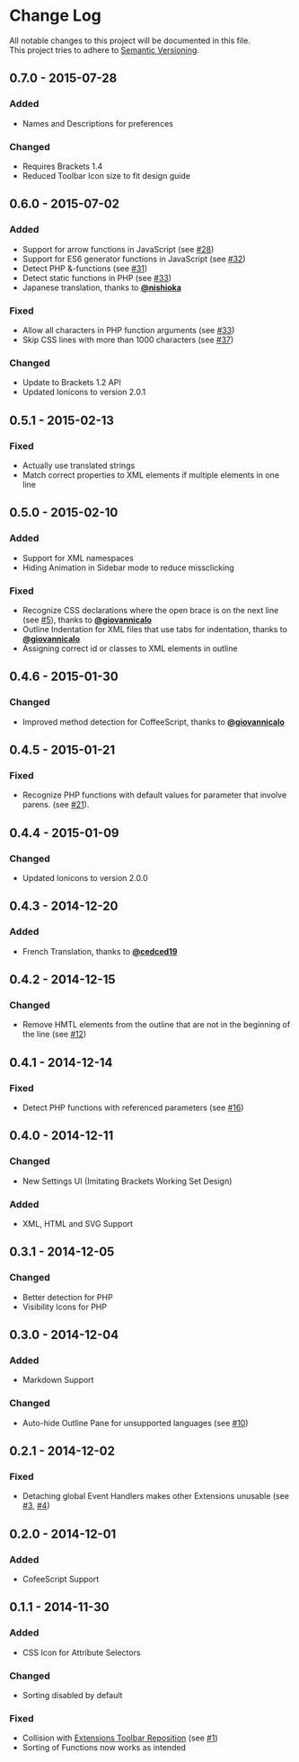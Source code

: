 # Change Log
All notable changes to this project will be documented in this file.  
This project tries to adhere to [Semantic Versioning](http://semver.org/).


## 0.7.0 - 2015-07-28
### Added
- Names and Descriptions for preferences

### Changed
- Requires Brackets 1.4
- Reduced Toolbar Icon size to fit design guide


## 0.6.0 - 2015-07-02
### Added
- Support for arrow functions in JavaScript (see [#28](https://github.com/Hirse/brackets-outline-list/issues/28))
- Support for ES6 generator functions in JavaScript (see [#32](https://github.com/Hirse/brackets-outline-list/issues/32))
- Detect PHP &-functions (see [#31](https://github.com/Hirse/brackets-outline-list/issues/31))
- Detect static functions in PHP (see [#33](https://github.com/Hirse/brackets-outline-list/issues/33))
- Japanese translation, thanks to [__@nishioka__](https://github.com/nishioka)

### Fixed
- Allow all characters in PHP function arguments (see [#33](https://github.com/Hirse/brackets-outline-list/issues/33))
- Skip CSS lines with more than 1000 characters (see [#37](https://github.com/Hirse/brackets-outline-list/issues/37))

### Changed
- Update to Brackets 1.2 API
- Updated Ionicons to version 2.0.1


## 0.5.1 - 2015-02-13
### Fixed
- Actually use translated strings
- Match correct properties to XML elements if multiple elements in one line


## 0.5.0 - 2015-02-10
### Added
- Support for XML namespaces
- Hiding Animation in Sidebar mode to reduce missclicking

### Fixed
- Recognize CSS declarations where the open brace is on the next line (see [#5](https://github.com/Hirse/brackets-outline-list/issues/5)), thanks to [__@giovannicalo__](https://github.com/giovannicalo)
- Outline Indentation for XML files that use tabs for indentation, thanks to [__@giovannicalo__](https://github.com/giovannicalo)
- Assigning correct id or classes to XML elements in outline


## 0.4.6 - 2015-01-30
### Changed
- Improved method detection for CoffeeScript, thanks to [__@giovannicalo__](https://github.com/giovannicalo)


## 0.4.5 - 2015-01-21
### Fixed
- Recognize PHP functions with default values for parameter that involve parens. (see [#21](https://github.com/Hirse/brackets-outline-list/issues/21)).


## 0.4.4 - 2015-01-09
### Changed
- Updated Ionicons to version 2.0.0


## 0.4.3 - 2014-12-20
### Added
- French Translation, thanks to [__@cedced19__](https://github.com/cedced19)


## 0.4.2 - 2014-12-15
### Changed
- Remove HMTL elements from the outline that are not in the beginning of the line (see [#12](https://github.com/Hirse/brackets-outline-list/issues/12))


## 0.4.1 - 2014-12-14
### Fixed
- Detect PHP functions with referenced parameters (see [#16](https://github.com/Hirse/brackets-outline-list/issues/16))


## 0.4.0 - 2014-12-11
### Changed
- New Settings UI (Imitating Brackets Working Set Design)

### Added
- XML, HTML and SVG Support


## 0.3.1 - 2014-12-05
### Changed
- Better detection for PHP
- Visibility Icons for PHP


## 0.3.0 - 2014-12-04
### Added
- Markdown Support

### Changed
- Auto-hide Outline Pane for unsupported languages (see [#10](https://github.com/Hirse/brackets-outline-list/issues/10))


## 0.2.1 - 2014-12-02
### Fixed
- Detaching global Event Handlers makes other Extensions unusable (see [#3](https://github.com/Hirse/brackets-outline-list/issues/3), [#4](https://github.com/Hirse/brackets-outline-list/issues/4))


## 0.2.0 - 2014-12-01
### Added
- CofeeScript Support


## 0.1.1 - 2014-11-30
### Added
- CSS Icon for Attribute Selectors

### Changed
- Sorting disabled by default

### Fixed
- Collision with [Extensions Toolbar Reposition](https://github.com/dnbard/extensions-toolbar) (see [#1](https://github.com/Hirse/brackets-outline-list/issues/1))
- Sorting of Functions now works as intended

